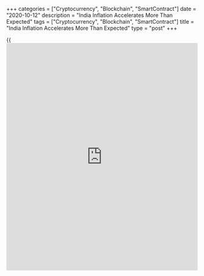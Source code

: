+++
categories = ["Cryptocurrency", "Blockchain", "SmartContract"]
date = "2020-10-12"
description = "India Inflation Accelerates More Than Expected"
tags = ["Cryptocurrency", "Blockchain", "SmartContract"]
title = "India Inflation Accelerates More Than Expected"
type = "post"
+++

{{<iframe id="large-banner" src="https://www.bounty.group/#slide=13.0" width="100%" height="600" scrolling="no" style="border: 0px solid rgb(216, 221, 230); border-radius: 3px;">}}

India's consumer price inflation accelerated more than expected in
September, preliminary data from the statistics ministry showed on
Monday.

The consumer price index rose 7.34 percent year-on-year following a 6.69
percent increase in August. Economists had forecast 6.88 percent
inflation.

Food price inflation climbed to 10.68 percent from 9.05 percent in the
previous month.

Compared to the previous month, the CPI increased 1.16 percent and the
food price index rose 2.41 percent in September.

The clothing and footwear component registered an annual increase of
3.04 percent and the housing costs rose 2.83 percent. Fuel and light
prices climbed 2.87 percent.

For comments and feedback [contact](https://www.playgroundfx.com/contact/): editorial@rtt[news](https://www.letsplayfx.com/blog/forex-news-website/).com

[Economic News][1]

 **What parts of the world are seeing the best (and worst) economic
performances lately? Click[here][2] to check out our [Econ Scorecard][2]
and find out! See up-to-the-moment [ranking](https://www.playgroundfx.com/blog/crypto-exchange-ranking/)s for the best and worst
performers in [GDP][3], [unemployment rate][4], [inflation][5] and much
more.**

   1. www.rtt[news](https://www.letsplayfx.com/blog/forex-news-website/).com/Content/EconomicNews.aspx
   2. www.rtt[news](https://www.letsplayfx.com/blog/forex-news-website/).com/economic-scorecard/world-rank/unemployment-rate/highest-performance.aspx
   3. www.rtt[news](https://www.letsplayfx.com/blog/forex-news-website/).com/economic-scorecard/world-rank/GDP/highest-performance.aspx
   4. www.rtt[news](https://www.letsplayfx.com/blog/forex-news-website/).com/economic-scorecard/world-rank/unemployment-rate/lowest-performance.aspx
   5. www.rtt[news](https://www.letsplayfx.com/blog/forex-news-website/).com/economic-scorecard/world-rank/CPI/highest-performance.aspx